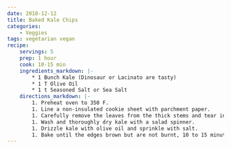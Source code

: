 ```yaml
---
date: 2018-12-12
title: Baked Kale Chips
categories:
    - Veggies
tags: vegetarian vegan
recipe:
    servings: 5 
    prep: 1 hour
    cook: 10-15 min
    ingredients_markdown: |-
        * 1 Bunch Kale (Dinosaur or Lacinato are tasty)
        * 1 T Olive Oil
        * 1 t Seasoned Salt or Sea Salt
    directions_markdown: |-
        1. Preheat oven to 350 F.
        1. Line a non-insulated cookie sheet with parchment paper.
        1. Carefully remove the leaves from the thick stems and tear into bite size pieces.
        1. Wash and thoroughly dry kale with a salad spinner.
        1. Drizzle kale with olive oil and sprinkle with salt.
        1. Bake until the edges brown but are not burnt, 10 to 15 minutes. But, watch them carefully as times can vary.
---
```

